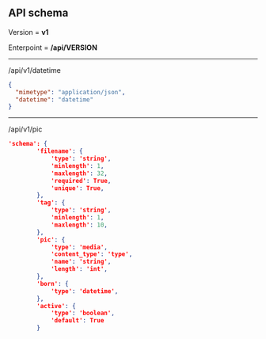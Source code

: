 ## API schema 

Version = __v1__

Enterpoint = __/api/VERSION__

---

/api/v1/datetime
```json
{
  "mimetype": "application/json",
  "datetime": "datetime"
}

```

---
/api/v1/pic
```json
'schema': {
        'filename': {
            'type': 'string',
            'minlength': 1,
            'maxlength': 32,
            'required': True,
            'unique': True,
        },
        'tag': {
            'type': 'string',
            'minlength': 1,
            'maxlength': 10,
        },
        'pic': {
            'type': 'media',
            'content_type': 'type',
            'name': 'string',
            'length': 'int',
        },
        'born': {
            'type': 'datetime',
        },
        'active': {
            'type': 'boolean',
            'default': True
        }
```

